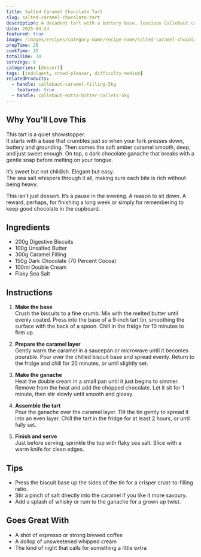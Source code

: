 ```yaml
---
title: Salted Caramel Chocolate Tart
slug: salted-caramel-chocolate-tart
description: A decadent tart with a buttery base, luscious Callebaut caramel filling, and rich dark chocolate topping—finished with a sprinkle of sea salt.
date: 2025-04-24
featured: true
image: /images/recipes/category-name/recipe-name/salted-caramel-chocolate-tart.webp
prepTime: 20
cookTime: 10
totalTime: 30
servings: 8
categories: [dessert]
tags: [indulgent, crowd-pleaser, difficulty-medium]
relatedProducts:
  - handle: callebaut-caramel-filling-5kg
    featured: true
  - handle: callebaut-extra-bitter-callets-5kg
---
```


## Why You'll Love This

This tart is a quiet showstopper.  
It starts with a base that crumbles just so when your fork presses down, buttery and grounding. Then comes the soft amber caramel smooth, deep, and just sweet enough. On top, a dark chocolate ganache that breaks with a gentle snap before melting on your tongue.

It’s sweet but not childish. Elegant but easy.  
The sea salt whispers through it all, making sure each bite is rich without being heavy.

This isn’t just dessert. It’s a pause in the evening. A reason to sit down. A reward, perhaps, for finishing a long week or simply for remembering to keep good chocolate in the cupboard.

## Ingredients

- 200g Digestive Biscuits  
- 100g Unsalted Butter  
- 300g Caramel Filling  
- 150g Dark Chocolate (70 Percent Cocoa)  
- 100ml Double Cream  
- Flaky Sea Salt  

## Instructions

1. **Make the base**  
   Crush the biscuits to a fine crumb. Mix with the melted butter until evenly coated. Press into the base of a 9-inch tart tin, smoothing the surface with the back of a spoon. Chill in the fridge for 10 minutes to firm up.

2. **Prepare the caramel layer**  
   Gently warm the caramel in a saucepan or microwave until it becomes pourable. Pour over the chilled biscuit base and spread evenly. Return to the fridge and chill for 20 minutes, or until slightly set.

3. **Make the ganache**  
   Heat the double cream in a small pan until it just begins to simmer. Remove from the heat and add the chopped chocolate. Let it sit for 1 minute, then stir slowly until smooth and glossy.

4. **Assemble the tart**  
   Pour the ganache over the caramel layer. Tilt the tin gently to spread it into an even layer. Chill the tart in the fridge for at least 2 hours, or until fully set.

5. **Finish and serve**  
   Just before serving, sprinkle the top with flaky sea salt. Slice with a warm knife for clean edges.

## Tips

- Press the biscuit base up the sides of the tin for a crisper crust-to-filling ratio.  
- Stir a pinch of salt directly into the caramel if you like it more savoury.  
- Add a splash of whisky or rum to the ganache for a grown up twist.

## Goes Great With

- A shot of espresso or strong brewed coffee  
- A dollop of unsweetened whipped cream  
- The kind of night that calls for something a little extra
